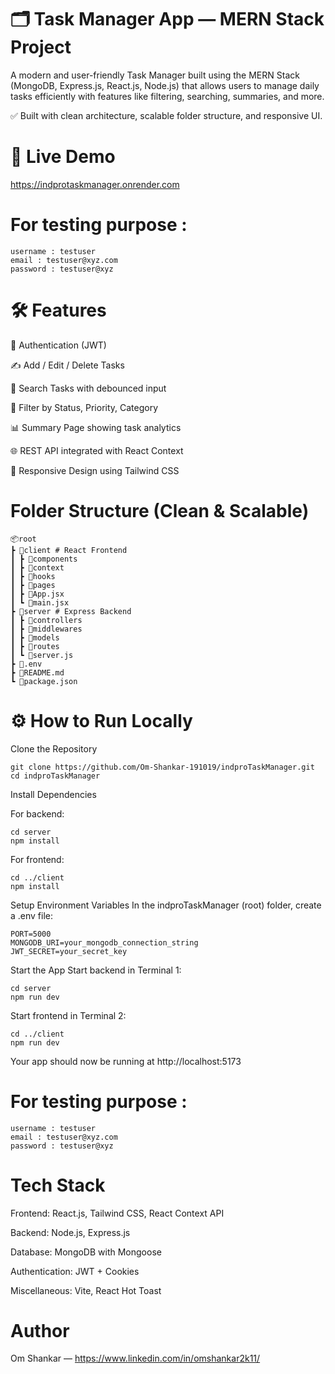 # 🗂️ Task Manager App — MERN Stack Project
A modern and user-friendly Task Manager built using the MERN Stack (MongoDB, Express.js, React.js, Node.js) that allows users to manage daily tasks efficiently with features like filtering, searching, summaries, and more.

✅ Built with clean architecture, scalable folder structure, and responsive UI.

# 🔗 Live Demo
https://indprotaskmanager.onrender.com

# For testing purpose :
    username : testuser
    email : testuser@xyz.com
    password : testuser@xyz

# 🛠️ Features
🔐 Authentication (JWT)

✍️ Add / Edit / Delete Tasks

🧠 Search Tasks with debounced input

🧰 Filter by Status, Priority, Category

📊 Summary Page showing task analytics

🌐 REST API integrated with React Context

🎨 Responsive Design using Tailwind CSS

# Folder Structure (Clean & Scalable)

    📦root
    ┣ 📂client # React Frontend
    ┃ ┣ 📂components
    ┃ ┣ 📂context
    ┃ ┣ 📂hooks
    ┃ ┣ 📂pages
    ┃ ┣ 📜App.jsx
    ┃ ┗ 📜main.jsx
    ┣ 📂server # Express Backend
    ┃ ┣ 📂controllers
    ┃ ┣ 📂middlewares
    ┃ ┣ 📂models
    ┃ ┣ 📂routes
    ┃ ┗ 📜server.js
    ┣ 📜.env
    ┣ 📜README.md
    ┗ 📜package.json

# ⚙️ How to Run Locally

Clone the Repository

    git clone https://github.com/Om-Shankar-191019/indproTaskManager.git
    cd indproTaskManager

Install Dependencies

For backend:

    cd server
    npm install

For frontend:

    cd ../client
    npm install

Setup Environment Variables
   In the indproTaskManager (root) folder, create a .env file:

    PORT=5000
    MONGODB_URI=your_mongodb_connection_string
    JWT_SECRET=your_secret_key

Start the App
Start backend in Terminal 1:

    cd server 
    npm run dev
Start frontend in Terminal 2:

    cd ../client
    npm run dev

Your app should now be running at http://localhost:5173

# For testing purpose :
    username : testuser
    email : testuser@xyz.com
    password : testuser@xyz

# Tech Stack
Frontend: React.js, Tailwind CSS, React Context API

Backend: Node.js, Express.js

Database: MongoDB with Mongoose

Authentication: JWT + Cookies

Miscellaneous: Vite, React Hot Toast

# Author
Om Shankar — 
https://www.linkedin.com/in/omshankar2k11/


